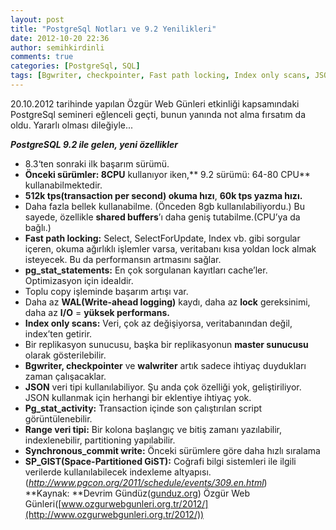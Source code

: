 ```yaml
---
layout: post
title: "PostgreSql Notları ve 9.2 Yenilikleri"
date: 2012-10-20 22:36
author: semihkirdinli
comments: true
categories: [PostgreSql, SQL]
tags: [Bgwriter, checkpointer, Fast path locking, Index only scans, JSON, master sunucu, Pg_stat_activity, pg_stat_statements, Postgres, Postgres 9.2, PostgreSql 9.2, PostgreSql 9.2 Features, Range, shared buffers, Space-Partitioned GiST, SP_GIST, Synchronous_commit write, veritabanı, WAL, walwriter, Write-ahead logging]
---
```

20.10.2012 tarihinde yapılan Özgür Web Günleri etkinliği kapsamındaki PostgreSql semineri eğlenceli geçti, bunun yanında not alma fırsatım da oldu. Yararlı olması dileğiyle...

***PostgreSQL 9.2 ile gelen, yeni özellikler***


*   8.3‘ten sonraki ilk başarım sürümü.
*   **Önceki sürümler: 8CPU** kullanıyor iken,** 9.2 sürümü: 64-80 CPU** kullanabilmektedir.
*   **512k tps(transaction per second) okuma hızı**, **60k tps yazma hızı.**
*   Daha fazla bellek kullanabilme. (Önceden 8gb kullanılabiliyordu.) Bu sayede, özellikle **shared buffers**’ı daha geniş tutabilme.(CPU’ya da bağlı.)
*   **Fast path locking:** Select, SelectForUpdate, Index vb. gibi sorgular içeren, okuma ağırlıklı işlemler varsa, veritabanı kısa yoldan lock almak isteyecek. Bu da performansın artmasını sağlar.
*   **pg_stat_statements:** En çok sorgulanan kayıtları cache’ler. Optimizasyon için idealdir.
*   Toplu copy işleminde başarım artışı var.
*   Daha az **WAL(Write-ahead logging)** kaydı, daha az **lock** gereksinimi, daha az **I/O** = **yüksek performans.**
*   **Index only scans:** Veri, çok az değişiyorsa, veritabanından değil, index’ten getirir.
*   Bir replikasyon sunucusu, başka bir replikasyonun **master sunucusu** olarak gösterilebilir.
*   **Bgwriter, checkpointer** ve **walwriter** artık sadece ihtiyaç duydukları zaman çalışacaklar.
*   **JSON** veri tipi kullanılabiliyor. Şu anda çok özelliği yok, geliştiriliyor. JSON kullanmak için herhangi bir eklentiye ihtiyaç yok.
*   **Pg_stat_activity:** Transaction içinde son çalıştırılan script görüntülenebilir.
*   **Range veri tipi:** Bir kolona başlangıç ve bitiş zamanı yazılabilir, indexlenebilir, partitioning yapılabilir.
*   **Synchronous_commit write:** Önceki sürümlere göre daha hızlı sıralama
*   **SP_GIST(Space-Partitioned GiST):** Coğrafi bilgi sistemleri ile ilgili verilerde kullanılabilecek indexleme altyapısı. (*http://www.pgcon.org/2011/schedule/events/309.en.html*)
**Kaynak: **Devrim Gündüz([gunduz.org](http://gunduz.org))
Özgür Web Günleri([www.ozgurwebgunleri.org.tr/2012/](http://www.ozgurwebgunleri.org.tr/2012/))
